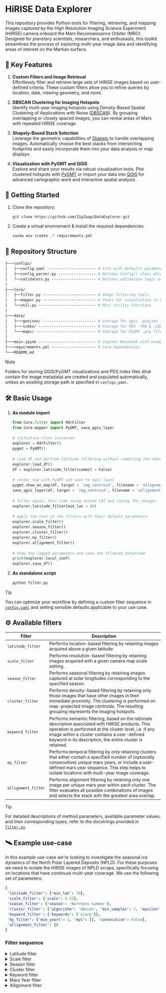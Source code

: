 # HiRISE Data Explorer

This repository provides Python tools for filtering, retrieving, and mapping images captured by the High Resolution Imaging Science Experiment (HiRISE) camera onboard the Mars Reconnaissance Orbiter (MRO). Designed for planetary scientists, researchers, and enthusiasts, this toolkit streamlines the process of exploring multi-year image data and identifying areas of interest on the Martian surface.

## :key: Key Features

1. **Custom Filters and Image Retrieval**  
   Effortlessly filter and retrieve large sets of HiRISE images based on user-defined criteria. These custom filters allow you to refine queries by location, date, viewing geometry, and more.

2. **DBSCAN Clustering for Imaging Hotspots**  
   Identify multi-year imaging hotspots using Density-Based Spatial Clustering of Applications with Noise ([DBSCAN](https://github.com/wangyiqiu/dbscan-python)). By grouping overlapping or closely spaced images, you can reveal areas of Mars with repeated HiRISE coverage.

3. **Shapely-Based Stack Selection**  
   Leverage the geometric capabilities of [Shapely](https://shapely.readthedocs.io/) to handle overlapping images. Automatically choose the best stacks from intersecting footprints and easily incorporate them into your data analysis or map displays.

4. **Visualization with PyGMT and QGIS**  
   Explore and share your results via robust visualization tools. Plot clustered hotspots with [PyGMT](https://www.pygmt.org/) or import your data into [QGIS](https://qgis.org/) for advanced cartographic work and interactive spatial analysis.

## :rocket: Getting Started

1. Clone the repository:

    ```bash
    git clone https://github.com/ZipZaap/DataExplorer.git
    ```

2. Create a virtual envirnement & install the required dependencies

    ```bash
    conda env create -f requirements.yml
    ```

## :open_file_folder: Repository Structure

```graphql
├───configs/
│   ├──config.yaml ---------------------- # File with defaults parameters
│   ├──config_parser.py ----------------- # Defines Config() class which stores the defaults
│   └──validators.py -------------------- # Defines validation logic and logging behavior
|
├───Core/
│   ├──filter.py ------------------------ # Image filtering tools
│   ├──mapper.py ------------------------ # Tools for visualiztion in QGIS/PyGMT
│   └──util.py--------------------------- # Misc utility functions
|
├───data/
│   ├───geojson/ ------------------------ # Storage for qgis .geojson files
│   ├───index/ -------------------------- # Storage for PDS .TAB & .LBL files
│   └───maps/ --------------------------- # Storage for PyGMT .png files
|
├───main.ipynb -------------------------- # Jupyter Notebook with examples
├───requirements.yml -------------------- # Core dependencies
└───README.md
```

> [!NOTE]
> Folders for storing QGIS/PyGMT visualizations and PDS index files (that contain the image metadata) are created and populated automatically, unless an exisiting storage path is specified in `configs.yaml`.

## :hammer_and_wrench: Basic Usage

1. **As module import**

    ```python
    from Core.filter import RdrFilter
    from Core.mapper import PyGMT, save_qgis_layer

    # initialize class instances
    explorer = RdrFilter()
    pygmt = PyGMT()

    # load df and perfrom latitude filtering without commiting the changes
    explorer.load_df()
    df = explorer.latitude_filter(commit = False)

    # render map with PyGMT and save to qgis layer
    pygmt.show_on_map(df, target = 'img_centroid', filename = 'allignment_flt')
    save_qgis_layer(df, target = 'img_centroid', filename = 'allignment_flt')

    # filter again, this time using custom LAT and saving the changes
    explorer.latitude_filter(min_lat = 80)

    # apply the rest of the filters with their default parameters
    explorer.scale_filter()
    explorer.season_filter()
    explorer.cluster_filter()
    explorer.my_filter()
    explorer.allignment_filter()

    # Show the logged parameters and save the filtered DataFrame
    print(explorer.local_conf)
    explorer.save_df()
    ```

2. **As standalone script**

    ```bash
    python filter.py
    ```

> [!TIP]
> You can optimize your workflow by defining a custom filter sequence in [`config.yaml`](configs/config.yaml) and setting sensible defaults applicable to your use case.

## :gear: Available filters

| Filter | Description |
| --- | --- |
| `latitude_filter` | Performs location-based filtering by retaining images acquired above a given latitude.|
| `scale_filter` | Performs resolution-based filtering by retaining images acquired with a given camera map scale setting. |
| `season_filter` | Performs seasonal filtering by retaining images captured at solar longitudes corresponding to the specified season. |
| `cluster_filter` | Performs density-based filtering by retaining only those images that have other images in their immediate proximity. The clustering is performed on map-projected image centroids. The resulting grouping represents the imaging hotspots.|
| `keyword_filter` | Performs semantic filtering, based on the rationale description associated with HiRISE products. This operation is performed at the cluster level, i.e. if any image within a cluster contains a user-defined keyword in its description, the entire cluster is retained.|
| `my_filter` | Performs temporal filtering by only retaining clusters that either contain a specified number of (optionally consecuitive) unique mars years, or include a user-defined mars year sequence. This step helps to isolate locations with multi-year image coverage. |
| `allignment_filter` | Performs alignment filtering by retaining only one image per unique mars year within each cluster. The filter evaluates all possible combinations of images and selects the stack with the greatest area overlap. |

> [!TIP]
> For detailed descriptions of method parameters, available parameter values, and their corresponding types, refer to the docstrings provided in [`filter.py`](Core/filter.py).

## :artificial_satellite: Example use-case

In this example use-case we're looking to investigate the seasonal ice dynamics of the North Polar Layered Deposits (NPLD). For these purposes we need to isolate the HiRISE images of NPLD scraps, specifically focusing on locations that have continuos multi-year coverage. We use the following set of parameters:

```yaml
{
 'latitude_filter': {'min_lat': 78},
 'scale_filter': {'scale': 0.25},
 'season_filter': {'season': 'Northern summer'},
 'cluster_filter': {'algorithm': 'dbscan', 'min_samples': 2, 'epsilon': 2000},
 'keyword_filter': {'keywords': ['scarp']},
 'my_filter': {'min_years': 2, 'mys': [], 'consecutive': False},
 'allignment_filter': {}
}
```

### Filter sequence

<details>
<summary> Latitude filter </summary>

<img align="left" width="238" height="238" src="figures/latitude_flt.png">

**Code:**

```python
# test run to generate PyGMT map
df = explorer.latitude_filter(min_lat=78, commit=False)
pygmt.show_on_map(df, target='img_rectangle')
```

**Output:**

```text
LATITUDE FILTER ............. 5904 images
```

</details>

<details>
<summary> Scale filter </summary>

<img align="left" width="282" height="282" src="figures/scale_flt.png">

**Code:**

```python
# test run to generate PyGMT map
df = explorer.scale_filter(scale=0.25, commit=False)
pygmt.show_on_map(df, target='img_rectangle')

# commit changes
explorer.scale_filter()
```

**Output:**

```text
SCALE FILTER ................ 3699 images
```

</details>

<details>
<summary> Season filter </summary>

<img align="left" width="282" height="282" src="figures/season_flt.png">

**Code:**

```python
# test run to generate PyGMT map
df = explorer.season_filter(season='Northern summer', commit=False)
pygmt.show_on_map(df, target='img_rectangle')

# commit changes
explorer.season_filter()
```

**Output:**

```text
SEASON FILTER ................ 2081 images
```

</details>

<details>
<summary> Cluster filter </summary>

<img align="left" width="282" height="282" src="figures/cluster_flt.png">

**Code:**

```python
# test run to generate PyGMT map
df = explorer.cluster_filter(min_samples=2, epsilon=2000, commit=False)
pygmt.show_on_map(df, target='img_rectangle')

# commit changes
explorer.cluster_filter()
```

**Output:**

```text
CLUSTER FILTER ................ 1503 images
```

---

![Alt text](figures/clusters_sector.png "image title")

Examples of DBSCAN clustering vizualized as image centroids (left) and actual area covered (right). Each color represents a separate cluster, with outliers labelled in gray. Location: (*Lon*<sub>1</sub>, *Lon*<sub>2</sub>, *Lat*<sub>1</sub>, *Lat*<sub>2</sub>) = (225&deg;, 240&deg;, 83.5&deg;, 84.5&deg;).

</details>

<details>
<summary> Keyword filter </summary>

<img align="left" width="282" height="282" src="figures/keyword_flt.png">

**Code:**

```python
# test run to generate PyGMT map
df = explorer.keyword_filter(keywords=['scarp'], commit = False)
pygmt.show_on_map(df, target='img_rectangle')

# commit changes
explorer.keyword_filter()
```

**Output:**

```text
KEYWORD FILTER ................ 354 images
```

</details>

<details>
<summary> Mars Year filter </summary>

<img align="left" width="282" height="282" src="figures/my_flt.png">

**Code:**

```python
# test run to generate PyGMT map
df = explorer.my_filter(min_years=2, consecuitive=False,  commit=False)
pygmt.show_on_map(df, target='img_rectangle')

# commit changes
explorer.my_filter()
```

**Output:**

```text
MY FILTER ................ 334 images
```

</details>

<details>
<summary> Allignment filter </summary>

<img align="left" width="282" height="282" src="figures/allignment_flt.png">

**Code:**

```python
# test run to generate PyGMT map
df = explorer.allignment_filter(commit=False)
pygmt.show_on_map(df, target='img_rectangle')

# commit changes
explorer.allignment_filter()
```

**Output:**

```text
ALLIGNMENT FILTER ................ 203 images
```

</details>

<!-- ### Filter sequence

<details>
<summary> Latitude filter </summary>

<img align="left" width="282" height="282" src="figures/latitude_flt.png">

We use image corner coordinates to discard products acquired below `min_lat = 78`. Only the single-channel RED images are considered here.

**Code:**

```python
df = explorer.latitude_filter(commit = False)
pygmt.show_on_map(df, target = 'img_rectangle')
```

**Output:**

```text
LATITUDE FILTER ............. 5904 images
```

</details>

<details>
<summary> Scale filter </summary>

<img align="left" width="282" height="282" src="figures/scale_flt.png">

HiRISE dataset contains images with resolutions of `1`, `0.5` or `0.25` meters/pxl. We set `scale = 0.25` to keep only the high-res products.

**Code:**

```python
df = explorer.scale_filter(commit = False)
pygmt.show_on_map(df, target = 'img_rectangle')
```

**Output:**

```text
SCALE FILTER ................ 3699 images
```

</details>

<details>
<summary> Season filter </summary>

<img align="left" width="282" height="282" src="figures/season_flt.png">

Using solar longitude we can define 4 distinct seasons for Southern and Northern hemispheres. Here we set `season = 'Northern Summer'`.

**Code:**

```python
df = explorer.season_filter(commit = False)
pygmt.show_on_map(df, target = 'img_rectangle')
```

**Output:**

```text
SEASON FILTER ................ 2081 images
```

</details>

<details>
<summary> Cluster filter </summary>

<img align="left" width="282" height="282" src="figures/cluster_flt.png">

We perform density clustering of image centroids to identify areas with consistent coverage and discard outliers.

**Code:**

```python
df = explorer.cluster_filter(commit = False)
pygmt.show_on_map(df, target = 'img_rectangle')
```

**Output:**

```text
CLUSTER FILTER ................ 1503 images
```

![Alt text](figures/clusters_sector.png "image title")

Examples of DBSCAN clustering vizualized as image centroids (left) and actual area covered (right). Each color represents a separate cluster, with outliers labelled in gray. Location: (*Lon*<sub>1</sub>, *Lon*<sub>2</sub>, *Lat*<sub>1</sub>, *Lat*<sub>2</sub>) = (225&deg;, 240&deg;, 83.5&deg;, 84.5&deg;).

</details>

<details>
<summary> Keyword filter </summary>

<img align="left" width="282" height="282" src="figures/keyword_flt.png">

We use rationale description (provided by HiRISE team), to further refine our selection. Here we set `keywords = ['scarp']`.

**Code:**

```python
df = explorer.keyword_filter(commit = False)
pygmt.show_on_map(df, target = 'img_rectangle')
```

**Output:**

```text
KEYWORD FILTER ................ 354 images
```

</details>

<details>
<summary> Mars Year filter </summary>

<img align="left" width="282" height="282" src="figures/my_flt.png">

We filter clusters based on the sequence of unique (and optionally consecutive) mars years. Here `min_years = 2` and `consecuitive = False`.

**Code:**

```python
df = explorer.my_filter(commit = False)
pygmt.show_on_map(df, target = 'img_rectangle')
```

**Output:**

```text
MY FILTER ................ 334 images
```

</details>

<details>
<summary> Allignment filter </summary>

<img align="left" width="282" height="282" src="figures/allignment_flt.png">

For each cluster, select the set of images that maximizes area overlap while ensuring each image represents a distinct Mars year.

**Code:**

```python
df = explorer.my_filter(commit = False)
pygmt.show_on_map(df, target = 'img_rectangle')
```

**Output:**

```text
MY FILTER ................ 203 images
```

</details> -->
